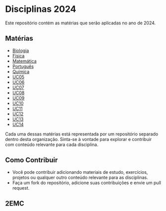# Disciplinas 2024

Este repositório contém as matérias que serão aplicadas no ano de 2024.

## Matérias

- [Biologia](repo-biologia)
- [Física](repo-fisica)
- [Matemática](repo-matematica)
- [Português](repo-portugues)
- [Química](repo-quimica)
- [UC05](repo-uc05)
- [UC06](repo-uc06)
- [UC07](repo-uc07)
- [UC08](repo-uc08)
- [UC09](repo-uc09)
- [UC10](repo-uc10)
- [UC11](repo-uc11)
- [UC12](repo-uc12)
- [UC13](repo-uc13)
- [UC14](repo-uc14)

Cada uma dessas matérias está representada por um repositório separado dentro desta organização. Sinta-se à vontade para explorar e contribuir com conteúdo relevante para cada disciplina.

## Como Contribuir

- Você pode contribuir adicionando materiais de estudo, exercícios, projetos ou qualquer outro conteúdo relevante para as disciplinas.
- Faça um fork do repositório, adicione suas contribuições e envie um pull request.

## 2EMC
